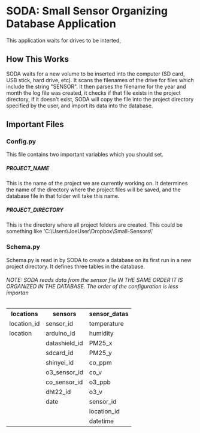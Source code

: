 # SODA: Small Sensor Organizing Database Application

This application waits for drives to be interted, 

## How This Works

SODA waits for a new volume to be inserted into the computer (SD card, USB stick, hard drive, etc). It scans the filenames of the drive for files which include the string "SENSOR". It then parses the filename for the year and month the log file was created, it checks if that file exists in the project directory, if it doesn't exist, SODA will copy the file into the project directory specified by the user, and import its data into the database.

## Important Files

### Config.py

This file contains two important variables which you should set.

##### PROJECT_NAME
 
This is the name of the project we are currently working on. It determines the name of the directory where the project files will be saved, and the database file in that folder will take this name.

##### PROJECT_DIRECTORY

This is the directory where all project folders are created. This could be something like 'C:\\Users\\JoeUser\\Dropbox\\Small-Sensors\\'

### Schema.py

Schema.py is read in by SODA to create a database on its first run in a new project directory. It defines three tables in the database.

<table style="width:100%">
  <tr>
    <th>locations</th>
    <th>sensors</th> 
    <th>sensor_datas</th>
  </tr>
  <tr>
    <td>location_id</td>
    <td>sensor_id</td> 
    <td>temperature</td>
  </tr>
  <tr>
    <td>location</td>
    <td>arduino_id</td> 
    <td>humidity</td>
  </tr>
    <tr>
    <td></td>
    <td>datashield_id</td> 
    <td>PM25_x</td>
  </tr>
    <tr>
    <td></td>
    <td>sdcard_id</td> 
    <td>PM25_y</td>
  </tr>
    <tr>
    <td></td>
    <td>shinyei_id</td> 
    <td>co_ppm</td>
  </tr>
    <tr>
    <td></td>
    <td>o3_sensor_id</td> 
    <td>co_v</td>
  </tr>
    <tr>
    <td></td>
    <td>co_sensor_id</td> 
    <td>o3_ppb</td>
  </tr>
    <tr>
    <td></td>
    <td>dht22_id</td> 
    <td>o3_v</td>
  </tr>
    <tr>
    <td></td>
    <td>date</td> 
    <td>sensor_id</td>
  </tr>
    <tr>
    <td></td>
    <td></td> 
    <td>location_id</td>
  </tr>
    <tr>
    <td></td>
    <td></td> 
    <td>datetime</td>
  </tr>
      
                              
###### NOTE: SODA reads data from the sensor file IN THE SAME ORDER IT IS ORGANIZED IN THE DATABASE. The order of the configuration is less importan
                                  
 
